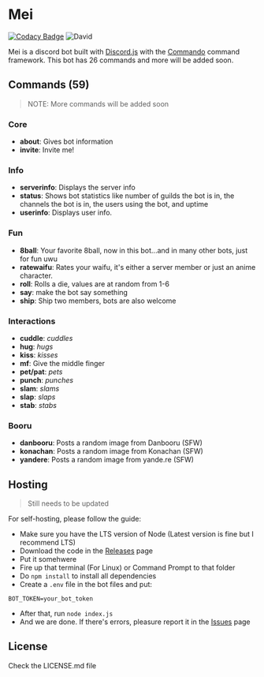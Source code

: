# Mei
[![Codacy Badge](https://api.codacy.com/project/badge/Grade/b0f6e6707b3e495f8a016a18ca72483e)](https://www.codacy.com/app/itsYuuki/mei-discord?utm_source=github.com&amp;utm_medium=referral&amp;utm_content=itsYuuki/mei-discord&amp;utm_campaign=Badge_Grade)
![David](https://david-dm.org/itsYuuki/mei-discord.svg)

Mei is a discord bot built with [Discord.js](https://discordjs.org) with the [Commando](https://github.com/discordjs/Commando) command framework. This bot has 26 commands and more will be added soon.
## Commands (59)
> NOTE: More commands will be added soon

### Core
* **about**: Gives bot information
* **invite**: Invite me!

### Info
* **serverinfo**: Displays the server info
* **status**: Shows bot statistics like number of guilds the bot is in, the channels the bot is in, the users using the bot, and uptime
* **userinfo**: Displays user info.

### Fun
* **8ball**: Your favorite 8ball, now in this bot...and in many other bots, just for fun uwu
* **ratewaifu**: Rates your waifu, it's either a server member or just an anime character.
* **roll**: Rolls a die, values are at random from 1-6
* **say**: make the bot say something
* **ship**: Ship two members, bots are also welcome

### Interactions
* **cuddle**: *cuddles*
* **hug**: *hugs*
* **kiss**: *kisses*
* **mf**: Give the middle finger
* **pet/pat**: *pets*
* **punch**: *punches*
* **slam**: *slams*
* **slap**: *slaps*
* **stab**: *stabs*

### Booru
* **danbooru**: Posts a random image from Danbooru (SFW)
* **konachan**: Posts a random image from Konachan (SFW)
* **yandere**: Posts a random image from yande.re (SFW)

## Hosting
> Still needs to be updated

For self-hosting, please follow the guide:
* Make sure you have the LTS version of Node (Latest version is fine but I recommend LTS)
* Download the code in the [Releases](https://github.com/itsYuuki/mei-discord/releases) page
* Put it somehwere
* Fire up that terminal (For Linux) or Command Prompt to that folder
* Do `npm install` to install all dependencies
* Create a `.env` file in the bot files and put:
```
BOT_TOKEN=your_bot_token
```
* After that, run `node index.js`
* And we are done. If there's errors, pleasure report it in the [Issues](https://github.com/itsYuuki/mei-discord/issues) page

## License
Check the LICENSE.md file
